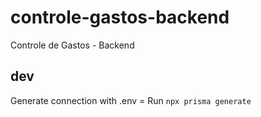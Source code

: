 # controle-gastos-backend
Controle de Gastos - Backend
## dev
Generate connection with .env = Run ```npx prisma generate```
